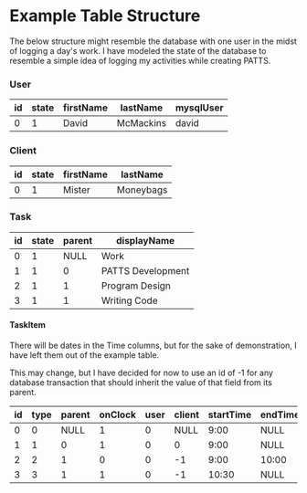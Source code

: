 Example Table Structure
=======================

The below structure might resemble the database with one user in the midst of
logging a day's work. I have modeled the state of the database to resemble a
simple idea of logging my activities while creating PATTS.

### User

id | state | firstName | lastName  | mysqlUser
-- | ----- | --------- | --------- | ---------
0  | 1     | David     | McMackins | david

### Client

id | state | firstName | lastName
-- | ----- | --------- | ---------
0  | 1     | Mister    | Moneybags

### Task

id | state | parent | displayName
-- | ----- | ------ | -----------------
0  | 1     | NULL   | Work
1  | 1     | 0      | PATTS Development
2  | 1     | 1      | Program Design
3  | 1     | 1      | Writing Code

#### TaskItem

There will be dates in the Time columns, but for the sake of demonstration, I
have left them out of the example table.

This may change, but I have decided for now to use an id of -1 for any 
database transaction that should inherit the value of that field from its 
parent.

id | type | parent | onClock | user | client | startTime | endTime
-- | ---- | ------ | ------- | ---- | ------ | --------- | -------
0  | 0    | NULL   | 1       | 0    | NULL   | 9:00      | NULL
1  | 1    | 0      | 1       | 0    | 0      | 9:00      | NULL
2  | 2    | 1      | 0       | 0    | -1     | 9:00      | 10:00
3  | 3    | 1      | 1       | 0    | -1     | 10:30     | NULL
